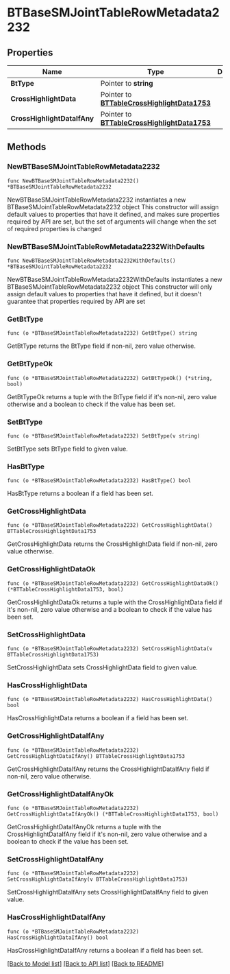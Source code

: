 # BTBaseSMJointTableRowMetadata2232

## Properties

Name | Type | Description | Notes
------------ | ------------- | ------------- | -------------
**BtType** | Pointer to **string** |  | [optional] 
**CrossHighlightData** | Pointer to [**BTTableCrossHighlightData1753**](BTTableCrossHighlightData1753.md) |  | [optional] 
**CrossHighlightDataIfAny** | Pointer to [**BTTableCrossHighlightData1753**](BTTableCrossHighlightData1753.md) |  | [optional] 

## Methods

### NewBTBaseSMJointTableRowMetadata2232

`func NewBTBaseSMJointTableRowMetadata2232() *BTBaseSMJointTableRowMetadata2232`

NewBTBaseSMJointTableRowMetadata2232 instantiates a new BTBaseSMJointTableRowMetadata2232 object
This constructor will assign default values to properties that have it defined,
and makes sure properties required by API are set, but the set of arguments
will change when the set of required properties is changed

### NewBTBaseSMJointTableRowMetadata2232WithDefaults

`func NewBTBaseSMJointTableRowMetadata2232WithDefaults() *BTBaseSMJointTableRowMetadata2232`

NewBTBaseSMJointTableRowMetadata2232WithDefaults instantiates a new BTBaseSMJointTableRowMetadata2232 object
This constructor will only assign default values to properties that have it defined,
but it doesn't guarantee that properties required by API are set

### GetBtType

`func (o *BTBaseSMJointTableRowMetadata2232) GetBtType() string`

GetBtType returns the BtType field if non-nil, zero value otherwise.

### GetBtTypeOk

`func (o *BTBaseSMJointTableRowMetadata2232) GetBtTypeOk() (*string, bool)`

GetBtTypeOk returns a tuple with the BtType field if it's non-nil, zero value otherwise
and a boolean to check if the value has been set.

### SetBtType

`func (o *BTBaseSMJointTableRowMetadata2232) SetBtType(v string)`

SetBtType sets BtType field to given value.

### HasBtType

`func (o *BTBaseSMJointTableRowMetadata2232) HasBtType() bool`

HasBtType returns a boolean if a field has been set.

### GetCrossHighlightData

`func (o *BTBaseSMJointTableRowMetadata2232) GetCrossHighlightData() BTTableCrossHighlightData1753`

GetCrossHighlightData returns the CrossHighlightData field if non-nil, zero value otherwise.

### GetCrossHighlightDataOk

`func (o *BTBaseSMJointTableRowMetadata2232) GetCrossHighlightDataOk() (*BTTableCrossHighlightData1753, bool)`

GetCrossHighlightDataOk returns a tuple with the CrossHighlightData field if it's non-nil, zero value otherwise
and a boolean to check if the value has been set.

### SetCrossHighlightData

`func (o *BTBaseSMJointTableRowMetadata2232) SetCrossHighlightData(v BTTableCrossHighlightData1753)`

SetCrossHighlightData sets CrossHighlightData field to given value.

### HasCrossHighlightData

`func (o *BTBaseSMJointTableRowMetadata2232) HasCrossHighlightData() bool`

HasCrossHighlightData returns a boolean if a field has been set.

### GetCrossHighlightDataIfAny

`func (o *BTBaseSMJointTableRowMetadata2232) GetCrossHighlightDataIfAny() BTTableCrossHighlightData1753`

GetCrossHighlightDataIfAny returns the CrossHighlightDataIfAny field if non-nil, zero value otherwise.

### GetCrossHighlightDataIfAnyOk

`func (o *BTBaseSMJointTableRowMetadata2232) GetCrossHighlightDataIfAnyOk() (*BTTableCrossHighlightData1753, bool)`

GetCrossHighlightDataIfAnyOk returns a tuple with the CrossHighlightDataIfAny field if it's non-nil, zero value otherwise
and a boolean to check if the value has been set.

### SetCrossHighlightDataIfAny

`func (o *BTBaseSMJointTableRowMetadata2232) SetCrossHighlightDataIfAny(v BTTableCrossHighlightData1753)`

SetCrossHighlightDataIfAny sets CrossHighlightDataIfAny field to given value.

### HasCrossHighlightDataIfAny

`func (o *BTBaseSMJointTableRowMetadata2232) HasCrossHighlightDataIfAny() bool`

HasCrossHighlightDataIfAny returns a boolean if a field has been set.


[[Back to Model list]](../README.md#documentation-for-models) [[Back to API list]](../README.md#documentation-for-api-endpoints) [[Back to README]](../README.md)



